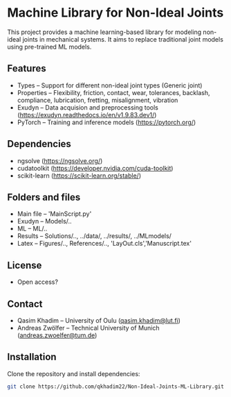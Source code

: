 # Machine Library for Non-Ideal Joints
This project provides a machine learning-based library for modeling non-ideal joints in mechanical systems. 
It aims to replace traditional joint models using pre-trained ML models.

## Features
- Types – Support for different non-ideal joint types (Generic joint)
- Properties – Flexibility, friction, contact, wear, tolerances, backlash, compliance, lubrication, fretting, misalignment, vibration    
- Exudyn – Data acquision and preprocessing tools (https://exudyn.readthedocs.io/en/v1.9.83.dev1/)
- PyTorch – Training and inference models (https://pytorch.org/)


## Dependencies 
- ngsolve (https://ngsolve.org/)
- cudatoolkit (https://developer.nvidia.com/cuda-toolkit)
- scikit-learn (https://scikit-learn.org/stable/)

## Folders and files
- Main file – 'MainScript.py' 
- Exudyn – Models/..
- ML –  ML/..
- Results – Solutions/.., ../data/, ../results/, ../MLmodels/
- Latex – Figures/.., References/.., 'LayOut.cls','Manuscript.tex'  

## License
- Open access? 

## Contact

- Qasim Khadim – University of Oulu (qasim.khadim@lut.fi)
- Andreas Zwölfer – Technical University of Munich (andreas.zwoelfer@tum.de)

## Installation
Clone the repository and install dependencies:
```bash
git clone https://github.com/qkhadim22/Non-Ideal-Joints-ML-Library.git